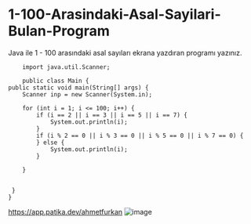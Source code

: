 # 1-100-Arasindaki-Asal-Sayilari-Bulan-Program
Java ile 1 - 100 arasındaki asal sayıları ekrana yazdıran programı yazınız.

        import java.util.Scanner;

        public class Main {
    public static void main(String[] args) {
        Scanner inp = new Scanner(System.in);

        for (int i = 1; i <= 100; i++) {
            if (i == 2 || i == 3 || i == 5 || i == 7) {
                System.out.println(i);
            }
            if (i % 2 == 0 || i % 3 == 0 || i % 5 == 0 || i % 7 == 0) {
            } else {
                System.out.println(i);
            }

        }


     }
    }


https://app.patika.dev/ahmetfurkan
![image](https://user-images.githubusercontent.com/107626332/182777799-2c54c709-a637-4643-92c9-325160e7667d.png)
